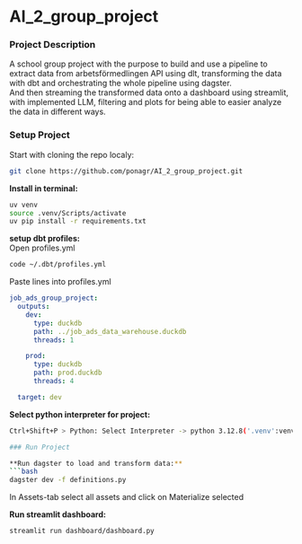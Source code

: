 # AI_2_group_project

### Project Description
A school group project with the purpose to build and use a pipeline to extract data from arbetsförmedlingen API using dlt, transforming the data with dbt and orchestrating the whole pipeline using dagster.  
And then streaming the transformed data onto a dashboard using streamlit, with implemented LLM, filtering and plots for being able to easier analyze the data in different ways.

### Setup Project 
Start with cloning the repo localy: 
```bash
git clone https://github.com/ponagr/AI_2_group_project.git
```

**Install in terminal:**    
```bash
uv venv 
source .venv/Scripts/activate   
uv pip install -r requirements.txt  
```

**setup dbt profiles:**   
Open profiles.yml
```bash
code ~/.dbt/profiles.yml
```

Paste lines into profiles.yml   
```yml
job_ads_group_project:
  outputs:
    dev:
      type: duckdb
      path: ../job_ads_data_warehouse.duckdb
      threads: 1

    prod:
      type: duckdb
      path: prod.duckdb
      threads: 4

  target: dev
```

**Select python interpreter for project:**    
```bash
Ctrl+Shift+P > Python: Select Interpreter -> python 3.12.8('.venv':venv)

### Run Project

**Run dagster to load and transform data:**    
```bash
dagster dev -f definitions.py
```

In Assets-tab select all assets and click on Materialize selected

**Run streamlit dashboard:**   
```bash
streamlit run dashboard/dashboard.py
```

